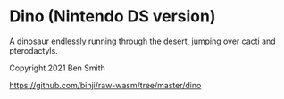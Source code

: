 # Dino (Nintendo DS version)

A dinosaur endlessly running through the desert, jumping over cacti and pterodactyls.

Copyright 2021 Ben Smith

https://github.com/binji/raw-wasm/tree/master/dino
